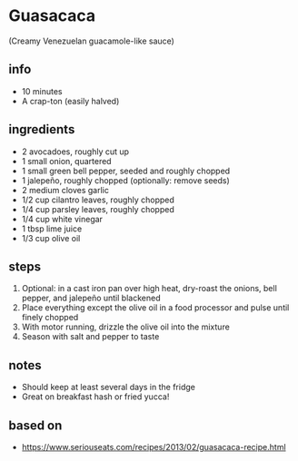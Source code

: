 # Guasacaca  
(Creamy Venezuelan guacamole-like sauce)

## info  
* 10 minutes    
* A crap-ton (easily halved)  

## ingredients  
* 2 avocadoes, roughly cut up  
* 1 small onion, quartered  
* 1 small green bell pepper, seeded and roughly chopped  
* 1 jalepeño, roughly chopped (optionally: remove seeds)  
* 2 medium cloves garlic  
* 1/2 cup cilantro leaves, roughly chopped  
* 1/4 cup parsley leaves, roughly chopped  
* 1/4 cup white vinegar  
* 1 tbsp lime juice  
* 1/3 cup olive oil  

## steps
1. Optional: in a cast iron pan over high heat, dry-roast the onions, bell pepper, and jalepeño until blackened  
2. Place everything except the olive oil in a food processor and pulse until finely chopped  
3. With motor running, drizzle the olive oil into the mixture  
4. Season with salt and pepper to taste  

## notes  
* Should keep at least several days in the fridge  
* Great on breakfast hash or fried yucca!  

## based on  
* https://www.seriouseats.com/recipes/2013/02/guasacaca-recipe.html  

